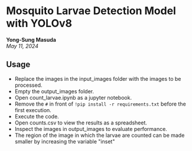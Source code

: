 # Mosquito Larvae Detection Model with YOLOv8

**Yong-Sung Masuda**  
*May 11, 2024*

## Usage

- Replace the images in the input_images folder with the images to be processed.
- Empty the output_images folder.
- Open count_larvae.ipynb as a jupyter notebook.
- Remove the ```#``` in front of ```!pip install -r requirements.txt``` before the first execution.
- Execute the code.
- Open counts.csv to view the results as a spreadsheet.
- Inspect the images in output_images to evaluate performance.
- The region of the image in which the larvae are counted can be made smaller by increasing the variable "inset"
